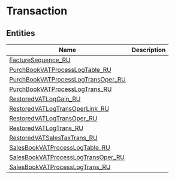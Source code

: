 
# Transaction


## Entities

|Name|Description|
|---|---|
|[FactureSequence_RU](FactureSequence_RU.cdm.json)||
|[PurchBookVATProcessLogTable_RU](PurchBookVATProcessLogTable_RU.cdm.json)||
|[PurchBookVATProcessLogTransOper_RU](PurchBookVATProcessLogTransOper_RU.cdm.json)||
|[PurchBookVATProcessLogTrans_RU](PurchBookVATProcessLogTrans_RU.cdm.json)||
|[RestoredVATLogGain_RU](RestoredVATLogGain_RU.cdm.json)||
|[RestoredVATLogTransOperLink_RU](RestoredVATLogTransOperLink_RU.cdm.json)||
|[RestoredVATLogTransOper_RU](RestoredVATLogTransOper_RU.cdm.json)||
|[RestoredVATLogTrans_RU](RestoredVATLogTrans_RU.cdm.json)||
|[RestoredVATSalesTaxTrans_RU](RestoredVATSalesTaxTrans_RU.cdm.json)||
|[SalesBookVATProcessLogTable_RU](SalesBookVATProcessLogTable_RU.cdm.json)||
|[SalesBookVATProcessLogTransOper_RU](SalesBookVATProcessLogTransOper_RU.cdm.json)||
|[SalesBookVATProcessLogTrans_RU](SalesBookVATProcessLogTrans_RU.cdm.json)||
